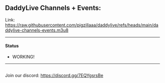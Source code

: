 ## DaddyLive Channels + Events:
Link: https://raw.githubusercontent.com/pigzillaaa/daddylive/refs/heads/main/daddylive-channels-events.m3u8

---

#### Status
* WORKING!
---

##
Join our discord: https://discord.gg/7EQYgsrsBe
